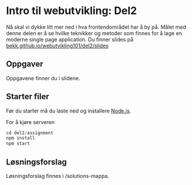 # Intro til webutvikling: Del2
Nå skal vi dykke litt mer ned i hva frontendområdet har å by på. Målet med denne
delen er å se hvilke teknikker og metoder som finnes for å lage en moderne
single page application. Du finner slides på [bekk.github.io/webutvikling101/del2/slides](http://bekk.github.io/webutvikling101/del2/slides)

## Oppgaver
Oppgavene finner du i slidene.

## Starter filer
Før du starter må du laste ned og installere [Node.js](https://nodejs.org/).

For å kjøre serveren
```javascript
cd del2/assignment
npm install
npm start
```

## Løsningsforslag
Løsningsforslag finnes i /solutions-mappa.
